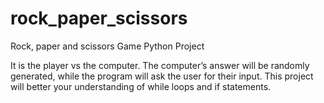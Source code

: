 # rock_paper_scissors
Rock, paper and scissors Game Python Project

It is the player vs the computer. The computer’s answer will be randomly generated, while the program will ask the user for their input. This project will better your understanding of while loops and if statements.
